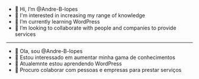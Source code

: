 - 👋 Hi, I’m @Andre-B-lopes
- 👀 I'm interested in increasing my range of knowledge
- 🌱 I’m currently learning WordPress
- 💞️ I’m looking to collaborate with people and companies to provide services
---------------------------------------------------------------------------------
- 👋 Ola, sou @Andre-B-lopes
- 👀 Estou interessado em aumentar minha gama de conhecimentos
- 🌱 Atualemnte estou aprendendo WordPress 
- 💞️ Procuro colaborar com pessoas e empresas para prestar serviços
<!---
Andre-B-lopes/Andre-B-lopes is a ✨ special ✨ repository because its `README.md` (this file) appears on your GitHub profile.
You can click the Preview link to take a look at your changes.
--->
